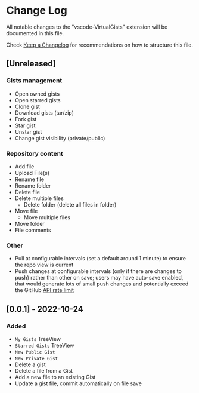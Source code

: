 # Change Log

All notable changes to the "vscode-VirtualGists" extension will be documented in this file.

Check [Keep a Changelog](http://keepachangelog.com/) for recommendations on how to structure this file.

## [Unreleased]

### Gists management

* Open owned gists
* Open starred gists
* Clone gist
* Download gists (tar/zip)
* Fork gist
* Star gist
* Unstar gist
* Change gist visibility (private/public)

### Repository content

* Add file
* Upload File(s)
* Rename file
* Rename folder
* Delete file
* Delete multiple files
  * Delete folder (delete all files in folder)
* Move file
  * Move multiple files
* Move folder
* File comments

### Other

* Pull at configurable intervals (set a default around 1 minute) to ensure the repo view is current
* Push changes at configurable intervals (only if there are changes to push) rather than other on save; users may have auto-save enabled, that would generate lots of small push changes and potentially exceed the GitHub [API rate limit](https://docs.github.com/en/rest/rate-limit#about-the-rate-limit-api)

## [0.0.1] - 2022-10-24

### Added

* `My Gists` TreeView
* `Starred Gists` TreeView
* `New Public Gist`
* `New Private Gist`
* Delete a gist
* Delete a file from a Gist
* Add a new file to an existing Gist
* Update a gist file, commit automatically on file save
